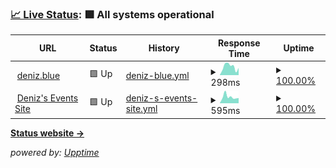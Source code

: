 ### [📈 Live Status](https://status.deniz.blue): <!--live status--> **🟩 All systems operational**

<!--start: status pages-->
<!-- This summary is generated by Upptime (https://github.com/upptime/upptime) -->
<!-- Do not edit this manually, your changes will be overwritten -->
<!-- prettier-ignore -->
| URL | Status | History | Response Time | Uptime |
| --- | ------ | ------- | ------------- | ------ |
| <img alt="" src="https://emoji-cdn.mqrio.dev/%E2%9C%A8?style=twitter" height="13"> [deniz.blue](https://deniz.blue) | 🟩 Up | [deniz-blue.yml](https://github.com/deniz-blue/upptime/commits/HEAD/history/deniz-blue.yml) | <details><summary><img alt="Response time graph" src="./graphs/deniz-blue/response-time-week.png" height="20"> 298ms</summary><br><a href="https://status.deniz.blue/history/deniz-blue"><img alt="Response time 380" src="https://img.shields.io/endpoint?url=https%3A%2F%2Fraw.githubusercontent.com%2Fdeniz-blue%2Fupptime%2FHEAD%2Fapi%2Fdeniz-blue%2Fresponse-time.json"></a><br><a href="https://status.deniz.blue/history/deniz-blue"><img alt="24-hour response time 253" src="https://img.shields.io/endpoint?url=https%3A%2F%2Fraw.githubusercontent.com%2Fdeniz-blue%2Fupptime%2FHEAD%2Fapi%2Fdeniz-blue%2Fresponse-time-day.json"></a><br><a href="https://status.deniz.blue/history/deniz-blue"><img alt="7-day response time 298" src="https://img.shields.io/endpoint?url=https%3A%2F%2Fraw.githubusercontent.com%2Fdeniz-blue%2Fupptime%2FHEAD%2Fapi%2Fdeniz-blue%2Fresponse-time-week.json"></a><br><a href="https://status.deniz.blue/history/deniz-blue"><img alt="30-day response time 380" src="https://img.shields.io/endpoint?url=https%3A%2F%2Fraw.githubusercontent.com%2Fdeniz-blue%2Fupptime%2FHEAD%2Fapi%2Fdeniz-blue%2Fresponse-time-month.json"></a><br><a href="https://status.deniz.blue/history/deniz-blue"><img alt="1-year response time 380" src="https://img.shields.io/endpoint?url=https%3A%2F%2Fraw.githubusercontent.com%2Fdeniz-blue%2Fupptime%2FHEAD%2Fapi%2Fdeniz-blue%2Fresponse-time-year.json"></a></details> | <details><summary><a href="https://status.deniz.blue/history/deniz-blue">100.00%</a></summary><a href="https://status.deniz.blue/history/deniz-blue"><img alt="All-time uptime 100.00%" src="https://img.shields.io/endpoint?url=https%3A%2F%2Fraw.githubusercontent.com%2Fdeniz-blue%2Fupptime%2FHEAD%2Fapi%2Fdeniz-blue%2Fuptime.json"></a><br><a href="https://status.deniz.blue/history/deniz-blue"><img alt="24-hour uptime 100.00%" src="https://img.shields.io/endpoint?url=https%3A%2F%2Fraw.githubusercontent.com%2Fdeniz-blue%2Fupptime%2FHEAD%2Fapi%2Fdeniz-blue%2Fuptime-day.json"></a><br><a href="https://status.deniz.blue/history/deniz-blue"><img alt="7-day uptime 100.00%" src="https://img.shields.io/endpoint?url=https%3A%2F%2Fraw.githubusercontent.com%2Fdeniz-blue%2Fupptime%2FHEAD%2Fapi%2Fdeniz-blue%2Fuptime-week.json"></a><br><a href="https://status.deniz.blue/history/deniz-blue"><img alt="30-day uptime 100.00%" src="https://img.shields.io/endpoint?url=https%3A%2F%2Fraw.githubusercontent.com%2Fdeniz-blue%2Fupptime%2FHEAD%2Fapi%2Fdeniz-blue%2Fuptime-month.json"></a><br><a href="https://status.deniz.blue/history/deniz-blue"><img alt="1-year uptime 100.00%" src="https://img.shields.io/endpoint?url=https%3A%2F%2Fraw.githubusercontent.com%2Fdeniz-blue%2Fupptime%2FHEAD%2Fapi%2Fdeniz-blue%2Fuptime-year.json"></a></details>
| <img alt="" src="https://events.deniz.blue/eventsdenizblue.svg" height="13"> [Deniz's Events Site](https://events.deniz.blue) | 🟩 Up | [deniz-s-events-site.yml](https://github.com/deniz-blue/upptime/commits/HEAD/history/deniz-s-events-site.yml) | <details><summary><img alt="Response time graph" src="./graphs/deniz-s-events-site/response-time-week.png" height="20"> 595ms</summary><br><a href="https://status.deniz.blue/history/deniz-s-events-site"><img alt="Response time 509" src="https://img.shields.io/endpoint?url=https%3A%2F%2Fraw.githubusercontent.com%2Fdeniz-blue%2Fupptime%2FHEAD%2Fapi%2Fdeniz-s-events-site%2Fresponse-time.json"></a><br><a href="https://status.deniz.blue/history/deniz-s-events-site"><img alt="24-hour response time 486" src="https://img.shields.io/endpoint?url=https%3A%2F%2Fraw.githubusercontent.com%2Fdeniz-blue%2Fupptime%2FHEAD%2Fapi%2Fdeniz-s-events-site%2Fresponse-time-day.json"></a><br><a href="https://status.deniz.blue/history/deniz-s-events-site"><img alt="7-day response time 595" src="https://img.shields.io/endpoint?url=https%3A%2F%2Fraw.githubusercontent.com%2Fdeniz-blue%2Fupptime%2FHEAD%2Fapi%2Fdeniz-s-events-site%2Fresponse-time-week.json"></a><br><a href="https://status.deniz.blue/history/deniz-s-events-site"><img alt="30-day response time 509" src="https://img.shields.io/endpoint?url=https%3A%2F%2Fraw.githubusercontent.com%2Fdeniz-blue%2Fupptime%2FHEAD%2Fapi%2Fdeniz-s-events-site%2Fresponse-time-month.json"></a><br><a href="https://status.deniz.blue/history/deniz-s-events-site"><img alt="1-year response time 509" src="https://img.shields.io/endpoint?url=https%3A%2F%2Fraw.githubusercontent.com%2Fdeniz-blue%2Fupptime%2FHEAD%2Fapi%2Fdeniz-s-events-site%2Fresponse-time-year.json"></a></details> | <details><summary><a href="https://status.deniz.blue/history/deniz-s-events-site">100.00%</a></summary><a href="https://status.deniz.blue/history/deniz-s-events-site"><img alt="All-time uptime 99.93%" src="https://img.shields.io/endpoint?url=https%3A%2F%2Fraw.githubusercontent.com%2Fdeniz-blue%2Fupptime%2FHEAD%2Fapi%2Fdeniz-s-events-site%2Fuptime.json"></a><br><a href="https://status.deniz.blue/history/deniz-s-events-site"><img alt="24-hour uptime 100.00%" src="https://img.shields.io/endpoint?url=https%3A%2F%2Fraw.githubusercontent.com%2Fdeniz-blue%2Fupptime%2FHEAD%2Fapi%2Fdeniz-s-events-site%2Fuptime-day.json"></a><br><a href="https://status.deniz.blue/history/deniz-s-events-site"><img alt="7-day uptime 100.00%" src="https://img.shields.io/endpoint?url=https%3A%2F%2Fraw.githubusercontent.com%2Fdeniz-blue%2Fupptime%2FHEAD%2Fapi%2Fdeniz-s-events-site%2Fuptime-week.json"></a><br><a href="https://status.deniz.blue/history/deniz-s-events-site"><img alt="30-day uptime 99.93%" src="https://img.shields.io/endpoint?url=https%3A%2F%2Fraw.githubusercontent.com%2Fdeniz-blue%2Fupptime%2FHEAD%2Fapi%2Fdeniz-s-events-site%2Fuptime-month.json"></a><br><a href="https://status.deniz.blue/history/deniz-s-events-site"><img alt="1-year uptime 99.93%" src="https://img.shields.io/endpoint?url=https%3A%2F%2Fraw.githubusercontent.com%2Fdeniz-blue%2Fupptime%2FHEAD%2Fapi%2Fdeniz-s-events-site%2Fuptime-year.json"></a></details>

<!--end: status pages-->

[**Status website →**](https://status.deniz.blue)

_powered by: [Upptime](https://github.com/upptime/upptime)_
